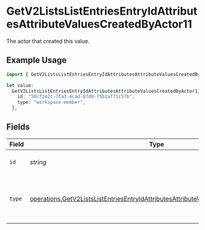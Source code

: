 # GetV2ListsListEntriesEntryIdAttributesAttributeValuesCreatedByActor11

The actor that created this value.

## Example Usage

```typescript
import { GetV2ListsListEntriesEntryIdAttributesAttributeValuesCreatedByActor11 } from "attio-js/models/operations/getv2listslistentriesentryidattributesattributevalues.js";

let value:
  GetV2ListsListEntriesEntryIdAttributesAttributeValuesCreatedByActor11 = {
    id: "50cf242c-7fa3-4cad-87d0-75b1af71c57b",
    type: "workspace-member",
  };
```

## Fields

| Field                                                                                                                                                                                        | Type                                                                                                                                                                                         | Required                                                                                                                                                                                     | Description                                                                                                                                                                                  |
| -------------------------------------------------------------------------------------------------------------------------------------------------------------------------------------------- | -------------------------------------------------------------------------------------------------------------------------------------------------------------------------------------------- | -------------------------------------------------------------------------------------------------------------------------------------------------------------------------------------------- | -------------------------------------------------------------------------------------------------------------------------------------------------------------------------------------------- |
| `id`                                                                                                                                                                                         | *string*                                                                                                                                                                                     | :heavy_minus_sign:                                                                                                                                                                           | An ID to identify the actor.                                                                                                                                                                 |
| `type`                                                                                                                                                                                       | [operations.GetV2ListsListEntriesEntryIdAttributesAttributeValuesCreatedByActorType11](../../models/operations/getv2listslistentriesentryidattributesattributevaluescreatedbyactortype11.md) | :heavy_minus_sign:                                                                                                                                                                           | The type of actor. [Read more information on actor types here](/docs/actors).                                                                                                                |